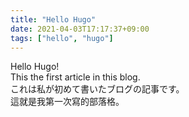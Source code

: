 ```yaml
---
title: "Hello Hugo"
date: 2021-04-03T17:17:37+09:00
tags: ["hello", "hugo"]
---
```

Hello Hugo!  
This the first article in this blog.  
これは私が初めて書いたブログの記事です。  
這就是我第一次寫的部落格。  
